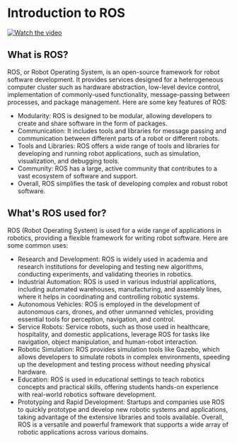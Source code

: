 # Introduction to ROS

[![Watch the video](https://img.youtube.com/vi/LyC9RAYE96M/0.jpg)](https://www.youtube.com/watch?v=LyC9RAYE96M)

## What is ROS?
ROS, or Robot Operating System, is an open-source framework for robot software development. It provides services designed for a heterogeneous computer cluster such as hardware abstraction, low-level device control, implementation of commonly-used functionality, message-passing between processes, and package management. Here are some key features of ROS:
* Modularity: ROS is designed to be modular, allowing developers to create and share software in the form of packages.
* Communication: It includes tools and libraries for message passing and communication between different parts of a robot or different robots.
* Tools and Libraries: ROS offers a wide range of tools and libraries for developing and running robot applications, such as simulation, visualization, and debugging tools.
* Community: ROS has a large, active community that contributes to a vast ecosystem of software and support.
* Overall, ROS simplifies the task of developing complex and robust robot software.

## What's ROS used for?
ROS (Robot Operating System) is used for a wide range of applications in robotics, providing a flexible framework for writing robot software. Here are some common uses:
* Research and Development: ROS is widely used in academia and research institutions for developing and testing new algorithms, conducting experiments, and validating theories in robotics.
* Industrial Automation: ROS is used in various industrial applications, including automated warehouses, manufacturing, and assembly lines, where it helps in coordinating and controlling robotic systems.
* Autonomous Vehicles: ROS is employed in the development of autonomous cars, drones, and other unmanned vehicles, providing essential tools for perception, navigation, and control.
* Service Robots: Service robots, such as those used in healthcare, hospitality, and domestic applications, leverage ROS for tasks like navigation, object manipulation, and human-robot interaction.
* Robotic Simulation: ROS provides simulation tools like Gazebo, which allows developers to simulate robots in complex environments, speeding up the development and testing process without needing physical hardware.
* Education: ROS is used in educational settings to teach robotics concepts and practical skills, offering students hands-on experience with real-world robotics software development.
* Prototyping and Rapid Development: Startups and companies use ROS to quickly prototype and develop new robotic systems and applications, taking advantage of the extensive libraries and tools available.
Overall, ROS is a versatile and powerful framework that supports a wide array of robotic applications across various domains.